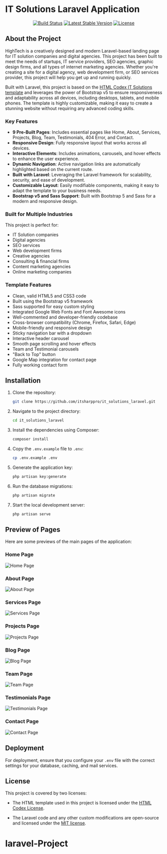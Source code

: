 # IT Solutions Laravel Application

<p align="center">
<a href="https://github.com/laravel/framework/actions"><img src="https://github.com/laravel/framework/workflows/tests/badge.svg" alt="Build Status"></a>
<a href="https://packagist.org/packages/laravel/framework"><img src="https://img.shields.io/packagist/v/laravel/framework" alt="Latest Stable Version"></a>
<a href="https://packagist.org/packages/laravel/framework"><img src="https://img.shields.io/packagist/l/laravel/framework" alt="License"></a>
</p>

## About the Project

HighTech is a creatively designed and modern Laravel-based landing page for IT solution companies and digital agencies. This project has been built to meet the needs of startups, IT service providers, SEO agencies, graphic design firms, and all types of internet marketing agencies. Whether you're creating a site for a digital agency, web development firm, or SEO services provider, this project will help you get up and running quickly.

Built with Laravel, this project is based on the [HTML Codex IT Solutions template](https://htmlcodex.com/demo/?item=2737) and leverages the power of Bootstrap v5 to ensure responsiveness and adaptability across all devices, including desktops, tablets, and mobile phones. The template is highly customizable, making it easy to create a stunning website without requiring any advanced coding skills.

### Key Features

- **9 Pre-Built Pages**: Includes essential pages like Home, About, Services, Projects, Blog, Team, Testimonials, 404 Error, and Contact.
- **Responsive Design**: Fully responsive layout that works across all devices.
- **Interactive Elements**: Includes animations, carousels, and hover effects to enhance the user experience.
- **Dynamic Navigation**: Active navigation links are automatically highlighted based on the current route.
- **Built with Laravel**: Leveraging the Laravel framework for scalability, security, and ease of development.
- **Customizable Layout**: Easily modifiable components, making it easy to adapt the template to your business needs.
- **Bootstrap v5 and Sass Support**: Built with Bootstrap 5 and Sass for a modern and responsive design.

### Built for Multiple Industries

This project is perfect for:

- IT Solution companies
- Digital agencies
- SEO services
- Web development firms
- Creative agencies
- Consulting & financial firms
- Content marketing agencies
- Online marketing companies

### Template Features

- Clean, valid HTML5 and CSS3 code
- Built using the Bootstrap v5 framework
- Sass supported for easy custom styling
- Integrated Google Web Fonts and Font Awesome icons
- Well-commented and developer-friendly codebase
- Cross-browser compatibility (Chrome, Firefox, Safari, Edge)
- Mobile-friendly and responsive design
- Sticky navigation bar with a dropdown
- Interactive header carousel
- Smooth page scrolling and hover effects
- Team and Testimonial carousels
- "Back to Top" button
- Google Map integration for contact page
- Fully working contact form

## Installation

1. Clone the repository:

    ```bash
    git clone https://github.com/itsharppro/it_solutions_laravel.git
    ```

2. Navigate to the project directory:

    ```bash
    cd it_solutions_laravel
    ```

3. Install the dependencies using Composer:

    ```bash
    composer install
    ```

4. Copy the `.env.example` file to `.env`:

    ```bash
    cp .env.example .env
    ```

5. Generate the application key:

    ```bash
    php artisan key:generate
    ```

6. Run the database migrations:

    ```bash
    php artisan migrate
    ```

7. Start the local development server:

    ```bash
    php artisan serve
    ```

## Preview of Pages

Here are some previews of the main pages of the application:

### Home Page

![Home Page](public/page/page_1.png)

### About Page

![About Page](public/page/page_2.png)

### Services Page

![Services Page](public/page/page_3.png)

### Projects Page

![Projects Page](public/page/page_4.png)

### Blog Page

![Blog Page](public/page/page_5.png)

### Team Page

![Team Page](public/page/page_6.png)

### Testimonials Page

![Testimonials Page](public/page/page_7.png)

### Contact Page

![Contact Page](public/page/page_8.png)

## Deployment

For deployment, ensure that you configure your `.env` file with the correct settings for your database, caching, and mail services.

## License

This project is covered by two licenses:

- The HTML template used in this project is licensed under the [HTML Codex License](Licence.md).
  
- The Laravel code and any other custom modifications are open-source and licensed under the [MIT license](https://opensource.org/licenses/MIT).

# laravel-Project
